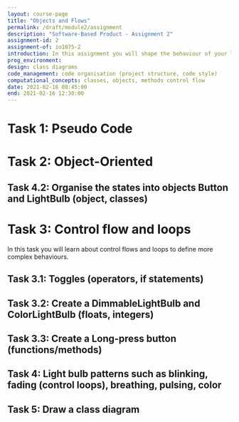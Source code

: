 ```yaml
---
layout: course-page
title: "Objects and Flows"
permalink: /draft/module2/assignment
description: "Software-Based Product - Assignment 2"
assignment-id: 2
assignment-of: io1075-2
introduction: In this assignment you will shape the behaviour of your lamp with code. You will first use pseudo code to specify the behaviour, then apply the concepts of Object-Oriented programming to structure your implementation.
prog_environment:
design: class diagrams
code_management: code organisation (project structure, code style)
computational_concepts: classes, objects, methods control flow
date: 2021-02-16 08:45:00
end: 2021-02-16 12:30:00
---
```


# Task 1: Pseudo Code


# Task 2: Object-Oriented

## Task 4.2: Organise the states into objects Button and LightBulb (object, classes)


# Task 3: Control flow and loops

In this task you will learn about control flows and loops to define more complex behaviours.

## Task 3.1: Toggles (operators, if statements)
## Task 3.2: Create a DimmableLightBulb and ColorLightBulb (floats, integers)
## Task 3.3: Create a Long-press button (functions/methods)

## Task 4: Light bulb patterns such as blinking, fading (control loops), breathing, pulsing, color


## Task 5: Draw a class diagram